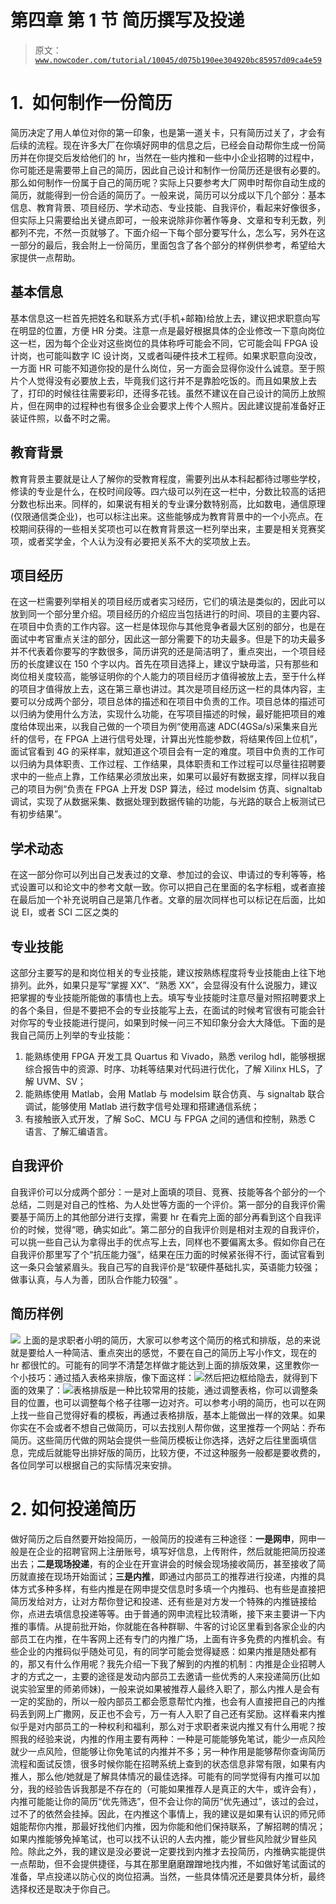 # 第四章 第 1 节 简历撰写及投递

> 原文：[`www.nowcoder.com/tutorial/10045/d075b190ee304920bc85957d09ca4e59`](https://www.nowcoder.com/tutorial/10045/d075b190ee304920bc85957d09ca4e59)

# 1.  如何制作一份简历

简历决定了用人单位对你的第一印象，也是第一道关卡，只有简历过关了，才会有后续的流程。现在许多大厂在你填好网申的信息之后，已经会自动帮你生成一份简历并在你提交后发给他们的 hr，当然在一些内推和一些中小企业招聘的过程中，你可能还是需要带上自己的简历，因此自己设计和制作一份简历还是很有必要的。那么如何制作一份属于自己的简历呢？实际上只要参考大厂网申时帮你自动生成的简历，就能得到一份合适的简历了。一般来说，简历可以分成以下几个部分：基本信息、教育背景、项目经历、学术动态、专业技能、自我评价，看起来好像很多，但实际上只需要给出关键点即可，一般来说除非你著作等身、文章和专利无数，列都列不完，不然一页就够了。下面介绍一下每个部分要写什么，怎么写，另外在这一部分的最后，我会附上一份简历，里面包含了各个部分的样例供参考，希望给大家提供一点帮助。

## 基本信息

基本信息这一栏首先把姓名和联系方式(手机+邮箱)给放上去，建议把求职意向写在明显的位置，方便 HR 分类。注意一点是最好根据具体的企业修改一下意向岗位这一栏，因为每个企业对这些岗位的具体称呼可能会不同，它可能会叫 FPGA 设计岗，也可能叫数字 IC 设计岗，又或者叫硬件技术工程师。如果求职意向没改，一方面 HR 可能不知道你投的是什么岗位，另一方面会显得你没什么诚意。至于照片个人觉得没有必要放上去，毕竟我们这行并不是靠脸吃饭的。而且如果放上去了，打印的时候往往需要彩印，还得多花钱。虽然不建议在自己设计的简历上放照片，但在网申的过程种也有很多企业会要求上传个人照片。因此建议提前准备好正装证件照，以备不时之需。

## 教育背景

教育背景主要就是让人了解你的受教育程度，需要列出从本科起都待过哪些学校，修读的专业是什么，在校时间段等。四六级可以列在这一栏中，分数比较高的话把分数也标出来。同样的，如果说有相关的专业课分数特别高，比如数电，通信原理(仅限通信类企业)，也可以标注出来。这些能够成为教育背景中的一个小亮点。在校期间获得的一些相关奖项也可以在教育背景这一栏列举出来，主要是相关竞赛奖项，或者奖学金，个人认为没有必要把关系不大的奖项放上去。

## 项目经历

在这一栏需要列举相关的项目经历或者实习经历，它们的填法是类似的，因此可以放到同一个部分里介绍。项目经历的介绍应当包括进行的时间、项目的主要内容、在项目中负责的工作内容。这一栏是体现你与其他竞争者最大区别的部分，也是在面试中考官重点关注的部分，因此这一部分需要下的功夫最多。但是下的功夫最多并不代表着你要写的字数很多，简历讲究的还是简洁明了，重点突出，一个项目经历的长度建议在 150 个字以内。首先在项目选择上，建议宁缺毋滥，只有那些和岗位相关度较高，能够证明你的个人能力的项目经历才值得被放上去，至于什么样的项目才值得放上去，这在第三章也讲过。其次是项目经历这一栏的具体内容，主要可以分成两个部分，项目总体的描述和在项目中负责的工作。项目总体的描述可以归纳为使用什么方法，实现什么功能，在写项目描述的时候，最好能把项目的难度给体现出来，以我自己做的一个项目为例“使用高速 ADC(4GSa/s)采集来自光纤的信号，在 FPGA 上进行信号处理，计算出光性能参数，将结果传回上位机”，面试官看到 4G 的采样率，就知道这个项目会有一定的难度。项目中负责的工作可以归纳为具体职责、工作过程、工作结果，具体职责和工作过程可以尽量往招聘要求中的一些点上靠，工作结果必须放出来，如果可以最好有数据支撑，同样以我自己的项目为例“负责在 FPGA 上开发 DSP 算法，经过 modelsim 仿真、signaltab 调试，实现了从数据采集、数据处理到数据传输的功能，与光路的联合上板测试已有初步结果”。

## 学术动态

在这一部分你可以列出自己发表过的文章、参加过的会议、申请过的专利等等，格式设置可以和论文中的参考文献一致。你可以把自己在里面的名字标粗，或者直接在最后加一个补充说明自己是第几作者。文章的层次同样也可以标记在后面，比如说 EI，或者 SCI 二区之类的

## 专业技能

这部分主要写的是和岗位相关的专业技能，建议按熟练程度将专业技能由上往下地排列。此外，如果只是写“掌握 XX”、“熟悉 XX”，会显得没有什么说服力，建议把掌握的专业技能所能做的事情也上去。填写专业技能时注意尽量对照招聘要求上的各个条目，但是不要把不会的专业技能写上去，在面试的时候考官很有可能会针对你写的专业技能进行提问，如果到时候一问三不知印象分会大大降低。下面的是我自己简历上列举的专业技能：

1.  能熟练使用 FPGA 开发工具 Quartus 和 Vivado，熟悉 verilog hdl，能够根据综合报告中的资源、时序、功耗等结果对代码进行优化，了解 Xilinx HLS，了解 UVM、SV；
2.  能熟练使用 Matlab，会用 Matlab 与 modelsim 联合仿真、与 signaltab 联合调试，能够使用 Matlab 进行数字信号处理和搭建通信系统；
3.  有接触嵌入式开发，了解 SoC、MCU 与 FPGA 之间的通信和控制，熟悉 C 语言、了解汇编语言。

## 自我评价

自我评价可以分成两个部分：一是对上面填的项目、竞赛、技能等各个部分的一个总结，二则是对自己的性格、为人处世等方面的一个评价。第一部分的自我评价需要基于简历上的其他部分进行支撑，需要 hr 在看完上面的部分再看到这个自我评价的时候，觉得“嗯，确实如此”。第二部分的自我评价则是相对主观的自我评价，可以挑一些自己认为拿得出手的优点写上去，同样也不要偏离太多。假如你自己在自我评价那里写了个“抗压能力强”，结果在压力面的时候紧张得不行，面试官看到这一条只会皱紧眉头。我自己写的自我评价是“软硬件基础扎实，英语能力较强；做事认真，与人为善，团队合作能力较强“ 。

## 简历样例

![](img/aafa2e6faf54e2ab176e092dfd85c77c.png)
上面的是求职者小明的简历，大家可以参考这个简历的格式和排版，总的来说就是要给人一种简洁、重点突出的感觉，不要在自己的简历上写小作文，现在的 hr 都很忙的。可能有的同学不清楚怎样做才能达到上面的排版效果，这里教你一个小技巧：通过插入表格来排版，像下面这样：![](img/612c67ad6a9b3c58b7f372990d239a32.png)然后把边框给隐去，就得到下面的效果了：![](img/147d9f53fdd3ee44b4b0493ebab54c6c.png)表格排版是一种比较常用的技能，通过调整表格，你可以调整条目的位置，也可以调整每个格子往哪一边对齐。可以参考小明的简历，也可以在网上找一些自己觉得好看的模板，再通过表格排版，基本上能做出一样的效果。如果你实在不会或者不想自己做简历，可以去找别人帮你做，这里推荐一个网站：乔布简历。这些简历代做的网站会提供一些简历模板让你选择，选好之后往里面填信息，完成后就能导出排好版的简历，比较方便，不过这种服务一般都是要收费的，各位同学可以根据自己的实际情况来安排。

# 2\. 如何投递简历

做好简历之后自然要开始投简历，一般简历的投递有三种途径：**一是网申**，网申一般是在企业的招聘官网上注册账号，填写好信息，上传附件，然后就能把简历投递出去；**二是现场投递**，有的企业在开宣讲会的时候会现场接收简历，甚至接收了简历就直接在现场开始面试；**三是内推**，即通过内部员工的推荐进行投递，内推的具体方式多种多样，有些内推是在网申提交信息时多填一个内推码、也有些是直接把简历发给对方，让对方帮你登记和投递、还有些是对方发一个特殊的内推链接给你，点进去填信息投递等等。由于普通的网申流程比较清晰，接下来主要讲一下内推的事情。从提前批开始，你就能在各种群聊、牛客的讨论区里看到各家企业的内部员工在内推，在牛客网上还有专门的内推广场，上面有许多免费的内推机会。有些企业的内推码似乎随处可见，有的同学可能会觉得疑惑：如果内推是随处都有的，那又有什么作用呢？我先介绍一下我了解到的内推的机制：内推是企业招聘人才的方式之一，主要的途径是发动内部员工去邀请一些优秀的人来投递简历(比如说实验室里的师弟师妹)，一般来说如果被推荐人最终入职了，那么内推人是会有一定的奖励的，所以一般内部员工都会愿意帮忙内推，也会有人直接把自己的内推码丢到网上广撒网，反正也不会亏，万一有人入职了自己还有奖励。这样看来内推似乎是对内部员工的一种权利和福利，那么对于求职者来说内推又有什么用呢？按照我的经验来说，内推的作用主要有两种：一种是可能能够免笔试，能少一点风险就少一点风险，但能够让你免笔试的内推并不多；另一种作用是能够帮你查询简历流程和面试反馈，很多时候你能在招聘系统上查到的状态信息非常有限，如果有内推人，那么他/她就是了解具体情况的最佳选择。可能有的同学觉得有内推可以加分，我的经验告诉我那是不存在的（可能如果推荐人是真正的大牛，或许会有），内推可能能让你的简历“优先筛选”，但不会让你的简历“优先通过”，该过的会过，过不了的依然会挂掉。因此，在内推这个事情上，我的建议是如果有认识的师兄师姐能帮你内推，那最好找他们内推，因为你能和他们保持联系，了解招聘的情况；如果内推能够免掉笔试，也可以找不认识的人去内推，能少冒些风险就少冒些风险。除此之外，我的建议是没必要说一定要找到内推才去投简历，内推确实能提供一点帮助，但不会提供捷径，与其在那里磨磨蹭蹭地找内推，不如做好笔试面试的准备，早点投递以防心仪的岗位招满。当然，一些具体情况还是要具体分析，最终选择权还是取决于你自己。